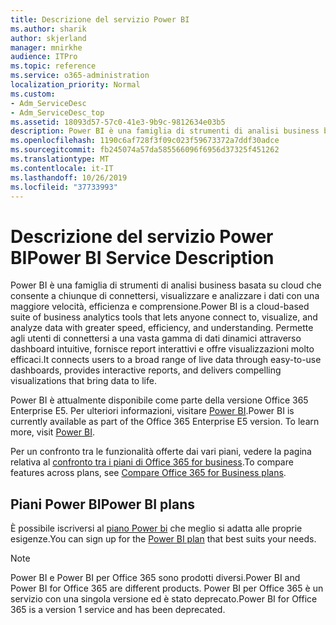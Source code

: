 ```yaml
---
title: Descrizione del servizio Power BI
ms.author: sharik
author: skjerland
manager: mnirkhe
audience: ITPro
ms.topic: reference
ms.service: o365-administration
localization_priority: Normal
ms.custom:
- Adm_ServiceDesc
- Adm_ServiceDesc_top
ms.assetid: 18093d57-57c0-41e3-9b9c-9812634e03b5
description: Power BI è una famiglia di strumenti di analisi business basata su cloud che consente a chiunque di connettersi, visualizzare e analizzare i dati con una maggiore velocità, efficienza e comprensione. Permette agli utenti di connettersi a una vasta gamma di dati dinamici attraverso dashboard intuitive, fornisce report interattivi e offre visualizzazioni molto efficaci.
ms.openlocfilehash: 1190c6af728f3f09c023f59673372a7ddf30adce
ms.sourcegitcommit: fb245074a57da585566096f6956d37325f451262
ms.translationtype: MT
ms.contentlocale: it-IT
ms.lasthandoff: 10/26/2019
ms.locfileid: "37733993"
---
```

# <a name="power-bi-service-description"></a><span data-ttu-id="3f330-104">Descrizione del servizio Power BI</span><span class="sxs-lookup"><span data-stu-id="3f330-104">Power BI Service Description</span></span>

<span data-ttu-id="3f330-105">Power BI è una famiglia di strumenti di analisi business basata su cloud che consente a chiunque di connettersi, visualizzare e analizzare i dati con una maggiore velocità, efficienza e comprensione.</span><span class="sxs-lookup"><span data-stu-id="3f330-105">Power BI is a cloud-based suite of business analytics tools that lets anyone connect to, visualize, and analyze data with greater speed, efficiency, and understanding.</span></span> <span data-ttu-id="3f330-106">Permette agli utenti di connettersi a una vasta gamma di dati dinamici attraverso dashboard intuitive, fornisce report interattivi e offre visualizzazioni molto efficaci.</span><span class="sxs-lookup"><span data-stu-id="3f330-106">It connects users to a broad range of live data through easy-to-use dashboards, provides interactive reports, and delivers compelling visualizations that bring data to life.</span></span>
  
<span data-ttu-id="3f330-p103">Power BI è attualmente disponibile come parte della versione Office 365 Enterprise E5. Per ulteriori informazioni, visitare [Power BI](https://powerbi.microsoft.com/).</span><span class="sxs-lookup"><span data-stu-id="3f330-p103">Power BI is currently available as part of the Office 365 Enterprise E5 version. To learn more, visit [Power BI](https://powerbi.microsoft.com/).</span></span>
  
<span data-ttu-id="3f330-109">Per un confronto tra le funzionalità offerte dai vari piani, vedere la pagina relativa al [confronto tra i piani di Office 365 for business](https://go.microsoft.com/fwlink/?LinkID=799177&amp;clcid=0x409).</span><span class="sxs-lookup"><span data-stu-id="3f330-109">To compare features across plans, see [Compare Office 365 for Business plans](https://go.microsoft.com/fwlink/?LinkID=799177&amp;clcid=0x409).</span></span>
  
## <a name="power-bi-plans"></a><span data-ttu-id="3f330-110">Piani Power BI</span><span class="sxs-lookup"><span data-stu-id="3f330-110">Power BI plans</span></span>

<span data-ttu-id="3f330-111">È possibile iscriversi al [piano Power bi](https://go.microsoft.com/fwlink/?LinkID=786854) che meglio si adatta alle proprie esigenze.</span><span class="sxs-lookup"><span data-stu-id="3f330-111">You can sign up for the [Power BI plan](https://go.microsoft.com/fwlink/?LinkID=786854) that best suits your needs.</span></span> 
  
> [!NOTE]
> <span data-ttu-id="3f330-112">Power BI e Power BI per Office 365 sono prodotti diversi.</span><span class="sxs-lookup"><span data-stu-id="3f330-112">Power BI and Power BI for Office 365 are different products.</span></span> <span data-ttu-id="3f330-113">Power BI per Office 365 è un servizio con una singola versione ed è stato deprecato.</span><span class="sxs-lookup"><span data-stu-id="3f330-113">Power BI for Office 365 is a version 1 service and has been deprecated.</span></span> 
  